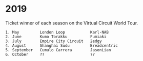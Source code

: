 # 2019

Ticket winner of each season on the Virtual Circuit World Tour.

```
1. May         London Loop           Karl-NAB
2. June        Kumo Torakku          Fumiaki
3. July        Empire City Circuit   2edgy
4. August      Shanghai Sudu         Breadcentric
5. September   Cumulo Carrera        JasonLian
6. October     ??                    ??
```

